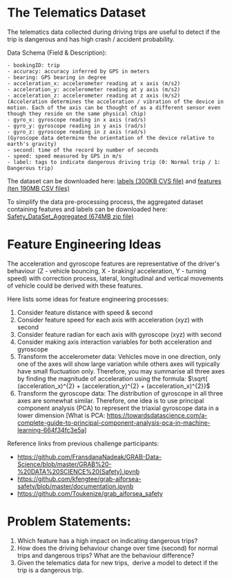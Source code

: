 # The Telematics Dataset

The telematics data collected during driving trips are useful to detect if the trip is dangerous and has high crash / accident probability.

Data Schema (Field & Description):

    - bookingID: trip 
    - accuracy: accuracy inferred by GPS in meters
    - bearing: GPS bearing in degree
    - acceleration_x: accelerometer reading at x axis (m/s2)
    - acceleration_y: accelerometer reading at y axis (m/s2)
    - acceleration_z: accelerometer reading at z axis (m/s2)
    (Acceleration determines the acceleration / vibration of the device in motion. Each of the axis can be thought of as a different sensor even though they reside on the same physical chip)
    - gyro_x: gyroscope reading in x axis (rad/s)
    - gyro_y: gyroscope reading in y axis (rad/s)
    - gyro_z: gyroscope reading in z axis (rad/s)
    (Gyroscope data determine the orientation of the device relative to earth's gravity)
    - second: time of the record by number of seconds
    - speed: speed measured by GPS in m/s
    - label: tags to indicate dangerous driving trip (0: Normal trip / 1: Dangerous trip)  

The dataset can be downloaded here: [labels (300KB CVS file)](https://msftgrab.z23.web.core.windows.net/safety/labels/part-00000-e9445087-aa0a-433b-a7f6-7f4c19d78ad6-c000.csv) and [features (ten 190MB CSV files)](https://msftgrab.z23.web.core.windows.net/safety/features/index.html)

To simplify the data pre-processing process, the aggregated dataset containing features and labels can be downloaded here: [Safety_DataSet_Aggregated (674MB zip file)](https://msftgrab.z23.web.core.windows.net/safety/Safety_DataSet_Aggregated.zip)


# Feature Engineering Ideas
The acceleration and gyroscope features are representative of the driver's behaviour (Z - vehicle bouncing, X - braking/ acceleration, Y - turning speed) with correction process, lateral, longitudinal and vertical movements of vehicle could be derived with these features. 

Here lists some ideas for feature engineering processes:
1. Consider feature distance with speed & second
2. Consider feature speed for each axis with acceleration (xyz) with second
3. Consider feature radian for each axis with gyroscope (xyz) with second
4. Consider making axis interaction variables for both acceleration and gyroscope
5. Transform the accelerometer data: Vehicles move in one direction, only one of the axes will show large variation while others axes will typically have small fluctuation only. Therefore, you may summarise all three axes by finding the magnitude of acceleration using the formula: $\sqrt{ (acceleration_x)^{2} +  (acceleration_y)^{2} +  (acceleration_x)^{2}}$
6. Transform the gyroscope data: The distribution of gyroscope in all three axes are somewhat similar. Therefore, one idea is to use principal component analysis (PCA) to represent the triaxial gyroscope data in a lower dimension [What is PCA: https://towardsdatascience.com/a-complete-guide-to-principal-component-analysis-pca-in-machine-learning-664f34fc3e5a]

Reference links from previous challenge participants:
- https://github.com/FransdanaNadeak/GRAB-Data-Science/blob/master/GRAB%20-%20DATA%20SCIENCE%20(Safety).ipynb
- https://github.com/kfengtee/grab-aiforsea-safety/blob/master/documentation.ipynb
- https://github.com/Toukenize/grab_aiforsea_safety

# Problem Statements:

1. Which feature has a high impact on indicating dangerous trips?
2. How does the driving behaviour change over time (second) for normal trips and dangerous trips? What are the behaviour difference?
3. Given the telematics data for new trips,  derive a model to detect if the trip is a dangerous trip.
